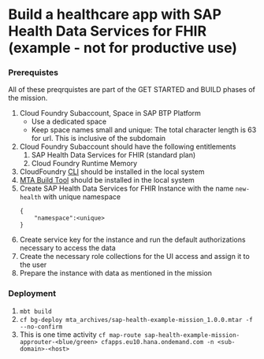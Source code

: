 # Build a healthcare app with SAP Health Data Services for FHIR (example - not for productive use)

### Prerequistes

All of these preqrquistes are part of the GET STARTED and BUILD phases of the mission.

1. Cloud Foundry Subaccount, Space in SAP BTP Platform 
    * Use a dedicated space
    * Keep space names small and unique: The total character length is 63 for url. This is inclusive of the subdomain  
2. Cloud Foundry Subaccount should have the following entitlements
    1. SAP Health Data Services for FHIR (standard plan)
    2. Cloud Foundry Runtime Memory
3. CloudFoundry [CLI](https://docs.cloudfoundry.org/cf-cli/install-go-cli.html) should be installed in the local system
4. [MTA Build Tool](https://sap.github.io/cloud-mta-build-tool/) should be installed in the local system
5. Create SAP Health Data Services for FHIR Instance with the name  `new-health` with unique namespace
    ```
    {
        "namespace":<unique>
    }
    ```
7. Create service key for the instance and run the default authorizations necessary to access the data
8. Create the necessary role collections for the UI access and assign it to the user
9. Prepare the instance with data as mentioned in the mission

### Deployment 

1. `mbt build`
2. `cf bg-deploy mta_archives/sap-health-example-mission_1.0.0.mtar -f --no-confirm `
3. This is one time activity 
`cf map-route sap-health-example-mission-approuter-<blue/green> cfapps.eu10.hana.ondemand.com -n <sub-domain>-<host>`